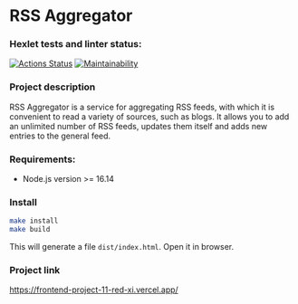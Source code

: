 # RSS Aggregator

### Hexlet tests and linter status:
[![Actions Status](https://github.com/avkapitanov/frontend-project-11/workflows/hexlet-check/badge.svg)](https://github.com/avkapitanov/frontend-project-11/actions)
[![Maintainability](https://api.codeclimate.com/v1/badges/8c079a61888206fba455/maintainability)](https://codeclimate.com/github/avkapitanov/frontend-project-11/maintainability)

### Project description
RSS Aggregator is a service for aggregating RSS feeds, with which it is convenient to read a variety of sources, such as blogs. It allows you to add an unlimited number of RSS feeds, updates them itself and adds new entries to the general feed.

### Requirements:
- Node.js version >= 16.14

### Install
```bash
make install
make build
```
This will generate a file `dist/index.html`. Open it in browser. 

### Project link
https://frontend-project-11-red-xi.vercel.app/